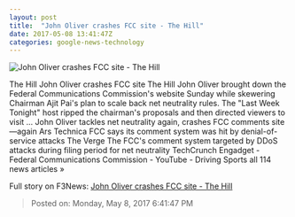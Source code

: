 ```yaml
---
layout: post
title:  "John Oliver crashes FCC site - The Hill"
date: 2017-05-08 13:41:47Z
categories: google-news-technology
---
```


![John Oliver crashes FCC site - The Hill](http://thehill.com/sites/default/files/article_images/john_oliver.jpg)

The Hill John Oliver crashes FCC site The Hill John Oliver brought down the Federal Communications Commission's website Sunday while skewering Chairman Ajit Pai's plan to scale back net neutrality rules. The "Last Week Tonight" host ripped the chairman's proposals and then directed viewers to visit ... John Oliver tackles net neutrality again, crashes FCC comments site—again Ars Technica FCC says its comment system was hit by denial-of-service attacks The Verge The FCC's comment system targeted by DDoS attacks during filing period for net neutrality TechCrunch Engadget - Federal Communications Commission - YouTube - Driving Sports all 114 news articles »


Full story on F3News: [John Oliver crashes FCC site - The Hill](http://www.f3nws.com/n/Bq3dY)

> Posted on: Monday, May 8, 2017 6:41:47 PM

